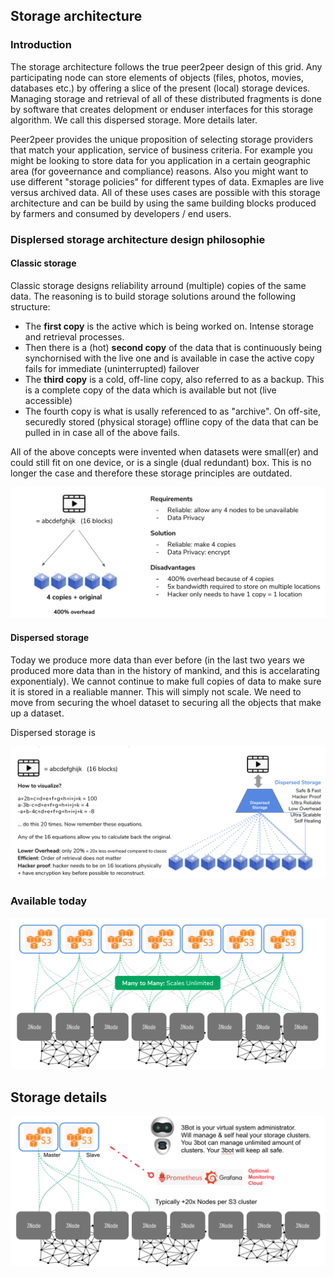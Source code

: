 ## Storage architecture

### Introduction
The storage architecture follows the true peer2peer design of this grid.  Any participating node can store elements of objects (files, photos, movies, databases etc.) by offering a slice of the present (local) storage devices. Managing storage and retrieval of all of these distributed fragments is done by software that creates delopment or enduser interfaces for this storage algorithm.  We call this dispersed storage.  More details later.

Peer2peer provides the unique proposition of selecting storage providers that match your application, service of business criteria. For example you might be looking to store data for you application in a certain geographic area (for goveernance and compliance) reasons.  Also you might want to use different "storage policies" for different types of data.  Exmaples are live versus archived data.  All  of these uses cases are possible with this storage architecture and can be build by using the same building blocks produced by farmers and consumed by developers / end users.

### Displersed storage architecture design philosophie

#### Classic storage

Classic storage designs reliability arround (multiple) copies of the same data. The reasoning is to build storage solutions around the following structure:
- The **first copy** is the active which is being worked on.  Intense storage and retrieval processes.
- Then there is a (hot) **second copy** of the data that is continuously being synchornised with the live one and is available in case the active copy fails for immediate (uninterrupted) failover
- The **third copy** is a cold, off-line copy, also referred to as a backup.  This is a complete copy of the data which is available but not (live accessible)
- The fourth copy is what is usally referenced to as "archive".  On off-site, securedly stored (physical storage) offline copy of the data that can be pulled in in case all of the above fails.

All of the above concepts were invented when datasets were small(er) and could still fit on one device, or is a single (dual redundant) box.  This is no longer the case and therefore these storage principles are outdated.

![](img/classic_storage.png)

#### Dispersed storage

Today we produce more data than ever before (in the last two years we produced more data than in the history of mankind, and this is accelarating exponentialy).  We cannot continue to make full copies of data to make sure it is stored in a realiable manner.  This will simply not scale.  We need to move from securing the whoel dataset to securing all the objects that make up a dataset.

Dispersed storage is 

![](mg/dispersed_storage.png)

### Available today

![](img/storage_architecture_0.png)

## Storage details

![](img/storage_architecture_1.png)




